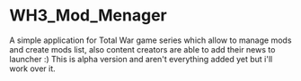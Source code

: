 # WH3_Mod_Menager


A simple application for Total War game series which allow to manage mods and create mods list, also content creators are able to add their news to launcher :) This is alpha version and aren't everything added yet but i'll work over it.
